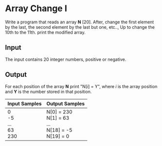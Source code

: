 # Array Change I
Write a program that reads an array **N** [20]. After, change the first element by the last, the second element by the last but one, etc.., Up to change the 10th to the 11th. print the modified array.

## Input
The input contains 20 integer numbers, positive or negative.

## Output
For each position of the array **N** print "N[*i*] = Y", where *i* is the array position and **Y** is the number stored in that position.

|          Input Samples          |                         Output Samples                        |
|---------------------------------|---------------------------------------------------------------|
| 0<br> -5<br> ...<br> 63<br> 230 | N[0] = 230<br> N[1] = 63<br> ...<br> N[18] = -5<br> N[19] = 0 |